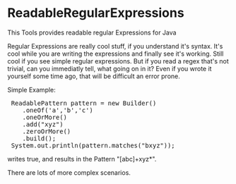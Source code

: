 # ReadableRegularExpressions
This Tools provides readable regular Expressions for Java

Regular Expressions are really cool stuff, if you understand it's syntax. It's cool while you are writing the expressions and finally see it's working. Still cool if you see simple regular expressions. But if you read a regex that's not trivial, can you immediatly tell, what going on in it? Even if you wrote it yourself some time ago, that will be difficult an error prone.

Simple Example:
<pre>
 ReadablePattern pattern = new Builder()
    .oneOf('a','b','c')
    .oneOrMore()
    .add("xyz")
    .zeroOrMore()
    .build();
 System.out.println(pattern.matches("bxyz"));
</pre> 
writes true, and results in the Pattern "[abc]+xyz*".

There are lots of more complex scenarios.
